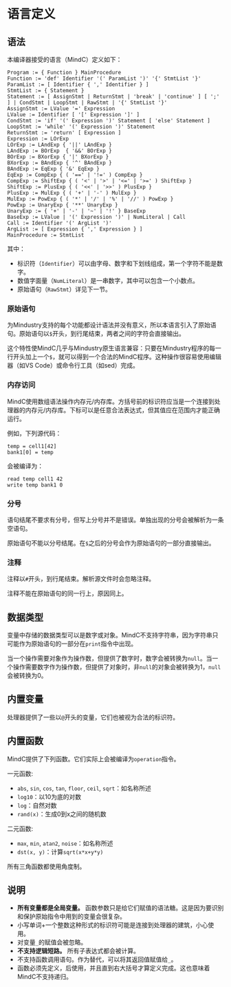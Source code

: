 # 语言定义

## 语法

本编译器接受的语言（MindC）定义如下：

```
Program := { Function } MainProcedure
Function := 'def' Identifier '(' ParamList ')' '{' StmtList '}'
ParamList := [ Identifier { ',' Identifier } ]
StmtList := { Statement }
Statement := [ AssignStmt | ReturnStmt | 'break' | 'continue' ] [ ';' ] | CondStmt | LoopStmt | RawStmt | '{' StmtList '}'
AssignStmt := LValue '=' Expression
LValue := Identifier [ '[' Expression ']' ]
CondStmt := 'if' '(' Expression ')' Statement [ 'else' Statement ]
LoopStmt := 'while' '(' Expression ')' Statement
ReturnStmt := 'return' [ Expression ]
Expression := LOrExp
LOrExp := LAndExp { '||' LAndExp }
LAndExp := BOrExp  { '&&' BOrExp }
BOrExp := BXorExp { '|' BXorExp }
BXorExp := BAndExp { '^' BAndExp }
BAndExp := EqExp { '&' EqExp }
EqExp := CompExp { ( '==' | '!=' ) CompExp }
CompExp := ShiftExp { ( '<' | '>' | '<=' | '>=' ) ShiftExp }
ShiftExp := PlusExp { ( '<<' | '>>' ) PlusExp }
PlusExp := MulExp { ( '+' | '-' ) MulExp }
MulExp := PowExp { ( '*' | '/' | '%' | '//' ) PowExp }
PowExp := UnaryExp { '**' UnaryExp }
UnaryExp := { '+' | '-' | '~' | '!' } BaseExp
BaseExp := LValue | '(' Expression ')' | NumLiteral | Call
Call := Identifier '(' ArgList ')'
ArgList := [ Expression { ',' Expression } ]
MainProcedure := StmtList
```

其中：

- 标识符（`Identifier`）可以由字母、数字和下划线组成，第一个字符不能是数字。
- 数值字面量（`NumLiteral`）是一串数字，其中可以包含一个小数点。
- 原始语句（`RawStmt`）详见下一节。

### 原始语句

为Mindustry支持的每个功能都设计语法并没有意义，所以本语言引入了原始语句。原始语句以`$`开头，到行尾结束，两者之间的字符会直接输出。

这个特性使MindC几乎与Mindustry原生语言兼容：只要在Mindustry程序的每一行开头加上一个`$`，就可以得到一个合法的MindC程序。这种操作很容易使用编辑器（如VS Code）或命令行工具（如sed）完成。

### 内存访问

MindC使用数组语法操作内存元/内存库。方括号前的标识符应当是一个连接到处理器的内存元/内存库。下标可以是任意合法表达式，但其值应在范围内才能正确运行。

例如，下列源代码：

```
temp = cell1[42]
bank1[0] = temp
```

会被编译为：

```
read temp cell1 42
write temp bank1 0
```

### 分号

语句结尾不要求有分号，但写上分号并不是错误。单独出现的分号会被解析为一条空语句。

原始语句不能以分号结尾。在`$`之后的分号会作为原始语句的一部分直接输出。

### 注释

注释以`#`开头，到行尾结束。解析源文件时会忽略注释。

注释不能在原始语句的同一行上，原因同上。

## 数据类型

变量中存储的数据类型可以是数字或对象。MindC不支持字符串，因为字符串只可能作为原始语句的一部分在`print`指令中出现。

当一个操作需要对象作为操作数，但提供了数字时，数字会被转换为`null`。当一个操作需要数字作为操作数，但提供了对象时，非`null`的对象会被转换为1，`null`会被转换为0。

## 内置变量

处理器提供了一些以`@`开头的变量，它们也被视为合法的标识符。

## 内置函数

MindC提供了下列函数。它们实际上会被编译为`operation`指令。

一元函数:

- `abs`, `sin`, `cos`, `tan`, `floor`, `ceil`, `sqrt`：如名称所述
- `log10`：以10为底的对数
- `log`：自然对数
- `rand(x)`：生成0到x之间的随机数

二元函数:

- `max`, `min`, `atan2`, `noise`：如名称所述
- `dst(x, y)`：计算`sqrt(x*x+y*y)`

所有三角函数都使用角度制。

## 说明

- **所有变量都是全局变量。** 函数参数只是给它们赋值的语法糖。这是因为要识别和保护原始指令中用到的变量会很复杂。
- 小写单词+一个整数这种形式的标识符可能是连接到处理器的建筑，小心使用。
- 对变量`_`的赋值会被忽略。
- **不支持逻辑短路。** 所有子表达式都会被计算。
- 不支持函数调用语句。作为替代，可以将其返回值赋值给`_`。
- 函数必须先定义，后使用，并且直到右大括号才算定义完成。这也意味着MindC不支持递归。
